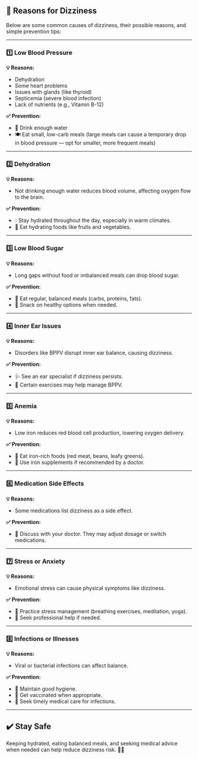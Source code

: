## 📌 Reasons for Dizziness

Below are some common causes of dizziness, their possible reasons, and simple prevention tips:

---

### 1️⃣ **Low Blood Pressure**

**💡 Reasons:**  
- Dehydration  
- Some heart problems  
- Issues with glands (like thyroid)  
- Septicemia (severe blood infection)  
- Lack of nutrients (e.g., Vitamin B-12)

**✅ Prevention:**  
- 🥤 Drink enough water  
- 🍽️ Eat small, low-carb meals (large meals can cause a temporary drop in blood pressure — opt for smaller, more frequent meals)

---

### 2️⃣ **Dehydration**

**💡 Reasons:**  
- Not drinking enough water reduces blood volume, affecting oxygen flow to the brain.

**✅ Prevention:**  
- 💧 Stay hydrated throughout the day, especially in warm climates.  
- 🍉 Eat hydrating foods like fruits and vegetables.

---

### 3️⃣ **Low Blood Sugar**

**💡 Reasons:**  
- Long gaps without food or imbalanced meals can drop blood sugar.

**✅ Prevention:**  
- 🍲 Eat regular, balanced meals (carbs, proteins, fats).  
- 🥜 Snack on healthy options when needed.

---

### 4️⃣ **Inner Ear Issues**

**💡 Reasons:**  
- Disorders like BPPV disrupt inner ear balance, causing dizziness.

**✅ Prevention:**  
- 🩺 See an ear specialist if dizziness persists.  
- 🧘 Certain exercises may help manage BPPV.

---

### 5️⃣ **Anemia**

**💡 Reasons:**  
- Low iron reduces red blood cell production, lowering oxygen delivery.

**✅ Prevention:**  
- 🥩 Eat iron-rich foods (red meat, beans, leafy greens).  
- 💊 Use iron supplements if recommended by a doctor.

---

### 6️⃣ **Medication Side Effects**

**💡 Reasons:**  
- Some medications list dizziness as a side effect.

**✅ Prevention:**  
- 💬 Discuss with your doctor. They may adjust dosage or switch medications.

---

### 7️⃣ **Stress or Anxiety**

**💡 Reasons:**  
- Emotional stress can cause physical symptoms like dizziness.

**✅ Prevention:**  
- 🧘 Practice stress management (breathing exercises, meditation, yoga).  
- 🤝 Seek professional help if needed.

---

### 8️⃣ **Infections or Illnesses**

**💡 Reasons:**  
- Viral or bacterial infections can affect balance.

**✅ Prevention:**  
- 🧴 Maintain good hygiene.  
- 💉 Get vaccinated when appropriate.  
- 🏥 Seek timely medical care for infections.

---

## ✔️ **Stay Safe**
Keeping hydrated, eating balanced meals, and seeking medical advice when needed can help reduce dizziness risk. 🌿✨
